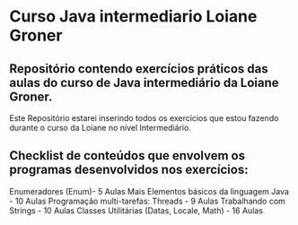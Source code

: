 # Curso Java intermediario Loiane Groner


## Repositório contendo exercícios práticos das aulas do curso de Java intermediário da Loiane Groner.

Este Repositório estarei inserindo todos os exercícios que estou fazendo durante o curso da Loiane no nível Intermediário.

## Checklist de conteúdos que envolvem os programas desenvolvidos nos exercícios:

Enumeradores (Enum)- 5 Aulas
Mais Elementos básicos da linguagem Java - 10 Aulas
Programação multi-tarefas: Threads - 9 Aulas 
Trabalhando com Strings - 10 Aulas 
Classes Utilitárias (Datas, Locale, Math) - 16 Aulas 

